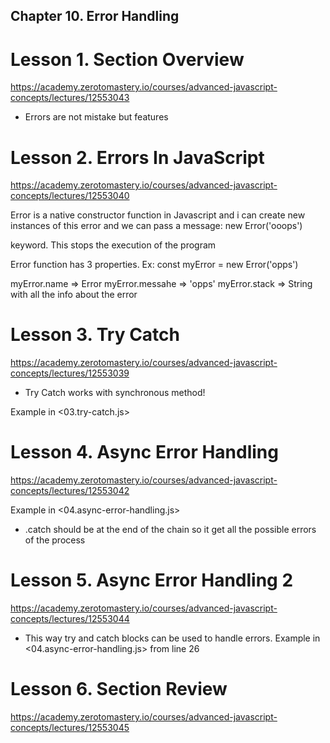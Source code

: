 ## Chapter 10. Error Handling

# Lesson 1. Section Overview

https://academy.zerotomastery.io/courses/advanced-javascript-concepts/lectures/12553043

- Errors are not mistake but features

# Lesson 2. Errors In JavaScript

https://academy.zerotomastery.io/courses/advanced-javascript-concepts/lectures/12553040

Error is a native constructor function in Javascript and i can create new instances of this error and we can pass a message:
new Error('ooops')

<throw> keyword. This stops the execution of the program

Error function has 3 properties. Ex:
const myError = new Error('opps')

myError.name => Error
myError.messahe => 'opps'
myError.stack => String with all the info about the error

# Lesson 3. Try Catch

https://academy.zerotomastery.io/courses/advanced-javascript-concepts/lectures/12553039

- Try Catch works with synchronous method!

Example in <03.try-catch.js>

# Lesson 4. Async Error Handling

https://academy.zerotomastery.io/courses/advanced-javascript-concepts/lectures/12553042

Example in <04.async-error-handling.js>

- .catch should be at the end of the chain so it get all the possible errors of the process

# Lesson 5. Async Error Handling 2

https://academy.zerotomastery.io/courses/advanced-javascript-concepts/lectures/12553044

- This way try and catch blocks can be used to handle errors. Example in <04.async-error-handling.js> from line 26

# Lesson 6. Section Review

https://academy.zerotomastery.io/courses/advanced-javascript-concepts/lectures/12553045
